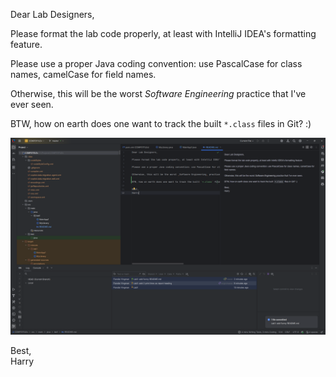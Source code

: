 Dear Lab Designers,

Please format the lab code properly, at least with IntelliJ IDEA's formatting feature.

Please use a proper Java coding convention: use PascalCase for class names, camelCase for field names.

Otherwise, this will be the worst _Software Engineering_ practice that I've ever seen.

BTW, how on earth does one want to track the built `*.class` files in Git? :) 

![img.png](img.png)

Best,  
Harry